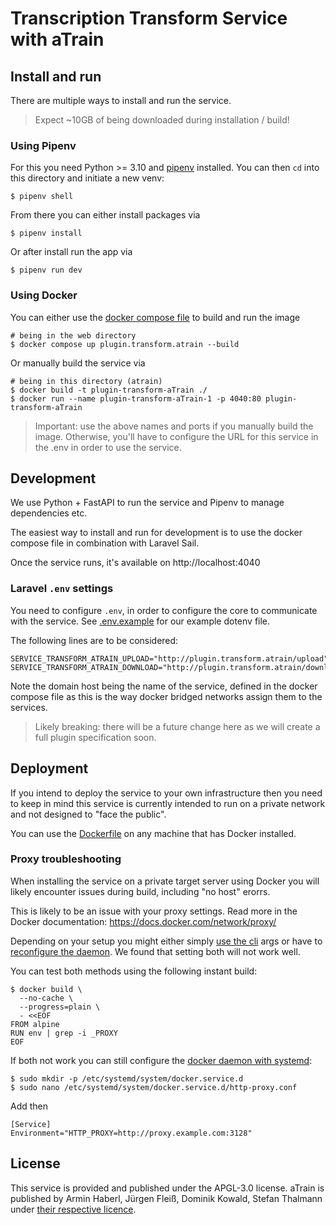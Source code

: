 # Transcription Transform Service with aTrain

## Install and run

There are multiple ways to install and run the service.

> Expect ~10GB of being downloaded during installation / build!

### Using Pipenv

For this you need Python >= 3.10 and [pipenv](https://pipenv.pypa.io/en/latest/) installed.
You can then `cd` into this directory and initiate a new venv:

```shell
$ pipenv shell
```

From there you can either install packages via

```shell
$ pipenv install
```

Or after install run the app via

```shell
$ pipenv run dev
```

### Using Docker

You can either use the [docker compose file](../../../web/docker-compose.yml)
to build and run the image

```shell
# being in the web directory
$ docker compose up plugin.transform.atrain --build
```

Or manually build the service via

```shell
# being in this directory (atrain)
$ docker build -t plugin-transform-aTrain ./
$ docker run --name plugin-transform-aTrain-1 -p 4040:80 plugin-transform-aTrain
```

> Important: use the above names and ports if you manually
> build the image. Otherwise, you'll have to configure the
> URL for this service in the .env in order to use the service.

## Development

We use Python + FastAPI to run the service
and Pipenv to manage dependencies etc.

The easiest way to install and run for development is to use
the docker compose file in combination with Laravel Sail.

Once the service runs, it's available on http://localhost:4040

### Laravel `.env` settings

You need to configure `.env`, in order to configure the core to communicate with
the service. See [.env.example](../../../web/.env.example) for our example
dotenv file.

The following lines are to be considered:

```dotenv
SERVICE_TRANSFORM_ATRAIN_UPLOAD="http://plugin.transform.atrain/upload"
SERVICE_TRANSFORM_ATRAIN_DOWNLOAD="http://plugin.transform.atrain/download/"
```

Note the domain host being the name of the service, defined in
the docker compose file as this is the way docker bridged networks
assign them to the services.

> Likely breaking: there will be a future change here as we
> will create a full plugin specification soon.

## Deployment

If you intend to deploy the service to your own infrastructure
then you need to keep in mind this service is currently intended to
run on a private network and not designed to "face the public".

You can use the [Dockerfile](./Dockerfile) on any machine that
has Docker installed.

### Proxy troubleshooting

When installing the service on a private target server using Docker
you will likely encounter issues during build, including "no host" erorrs.

This is likely to be an issue with your proxy settings.
Read more in the Docker documentation: https://docs.docker.com/network/proxy/

Depending on your setup you might either simply [use the cli](https://docs.docker.com/network/proxy/) args
or have to [reconfigure the daemon](https://docs.docker.com/network/proxy/#configure-proxy-settings-per-daemon).
We found that setting both will not work well.

You can test both methods using the following instant build:

```shell
$ docker build \
  --no-cache \
  --progress=plain \
  - <<EOF
FROM alpine
RUN env | grep -i _PROXY
EOF
```

If both not work you can still configure the [docker daemon with systemd](https://docs.docker.com/config/daemon/systemd/):

```shell
$ sudo mkdir -p /etc/systemd/system/docker.service.d
$ sudo nano /etc/systemd/system/docker.service.d/http-proxy.conf
```

Add then

```
[Service]
Environment="HTTP_PROXY=http://proxy.example.com:3128"
```

## License

This service is provided and published under the APGL-3.0 license.
aTrain is published by Armin Haberl, Jürgen Fleiß, Dominik Kowald, Stefan Thalmann under
[their respective licence](https://github.com/JuergenFleiss/atrain_core/blob/main/LICENSE).
